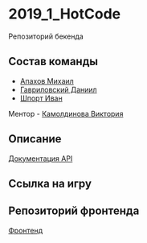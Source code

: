 # 2019_1_HotCode

Репозиторий бекенда

## Состав команды

- [Апахов Михаил](https://github.com/Apakhov)
- [Гавриловский Даниил](https://github.com/GDVFox)
- [Шпорт Иван](https://github.com/IvanShport)

Ментор - [Камолдинова Виктория](https://github.com/VictoriaOtm)

## Описание

[Документация API](https://github.com/HotCodeGroup/warscript-apidoc/tree/master)

## Ссылка на игру

## Репозиторий фронтенда
 
[Фронтенд](https://github.com/frontend-park-mail-ru/2019_1_HotCode)
